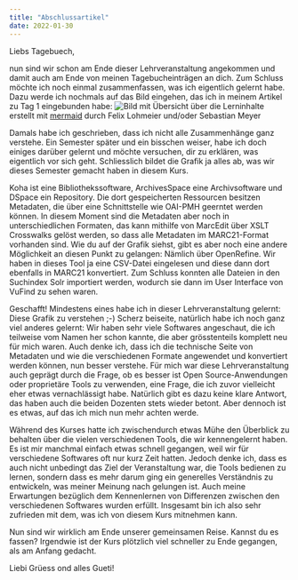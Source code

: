 ```yaml
---
title: "Abschlussartikel"
date: 2022-01-30
---
```


Liebs Tagebuech,

nun sind wir schon am Ende dieser Lehrveranstaltung angekommen und damit auch am Ende von meinen Tagebucheinträgen an dich. Zum Schluss möchte ich noch einmal zusammenfassen, was ich eigentlich gelernt habe. Dazu werde ich nochmals auf das Bild eingehen, das ich in meinem Artikel zu Tag 1 eingebunden habe:
![Bild mit Übersicht über die Lerninhalte](https://pad.gwdg.de/uploads/upload_6f65912f937ad0643db6dd982043e148.png)
erstellt mit [mermaid](https://mermaid-js.github.io/mermaid-live-editor) durch Felix Lohmeier und/oder Sebastian Meyer

Damals habe ich geschrieben, dass ich nicht alle Zusammenhänge ganz verstehe. Ein Semester später und ein bisschen weiser, habe ich doch einiges darüber gelernt und möchte versuchen, dir zu erklären, was eigentlich vor sich geht. Schliesslich bildet die Grafik ja alles ab, was wir dieses Semester gemacht haben in diesem Kurs.

Koha ist eine Bibliothekssoftware, ArchivesSpace eine Archivsoftware und DSpace ein Repository. Die dort gespeicherten Ressourcen besitzen Metadaten, die über eine Schnittstelle wie OAI-PMH geerntet werden können. In diesem Moment sind die Metadaten aber noch in unterschiedlichen Formaten, das kann mithilfe von MarcEdit über XSLT Crosswalks gelöst werden, so dass alle Metadaten im MARC21-Format vorhanden sind. Wie du auf der Grafik siehst, gibt es aber noch eine andere Möglichkeit an diesen Punkt zu gelangen: Nämlich über OpenRefine. Wir haben in dieses Tool ja eine CSV-Datei eingelesen und diese dann dort ebenfalls in MARC21 konvertiert. Zum Schluss konnten alle Dateien in den Suchindex Solr importiert werden, wodurch sie dann im User Interface von VuFind zu sehen waren.

Geschafft! Mindestens eines habe ich in dieser Lehrveranstaltung gelernt: Diese Grafik zu verstehen ;-) Scherz beiseite, natürlich habe ich noch ganz viel anderes gelernt: Wir haben sehr viele Softwares angeschaut, die ich teilweise vom Namen her schon kannte, die aber grösstenteils komplett neu für mich waren. Auch denke ich, dass ich die technische Seite von Metadaten und wie die verschiedenen Formate angewendet und konvertiert werden können, nun besser verstehe. Für mich war diese Lehrveranstaltung auch geprägt durch die Frage, ob es besser ist Open Source-Anwendungen oder proprietäre Tools zu verwenden, eine Frage, die ich zuvor vielleicht eher etwas vernachlässigt habe. Natürlich gibt es dazu keine klare Antwort, das haben auch die beiden Dozenten stets wieder betont. Aber dennoch ist es etwas, auf das ich mich nun mehr achten werde.

Während des Kurses hatte ich zwischendurch etwas Mühe den Überblick zu behalten über die vielen verschiedenen Tools, die wir kennengelernt haben. Es ist mir manchmal einfach etwas schnell gegangen, weil wir für verschiedene Softwares oft nur kurz Zeit hatten. Jedoch denke ich, dass es auch nicht unbedingt das Ziel der Veranstaltung war, die Tools bedienen zu lernen, sondern dass es mehr darum ging ein generelles Verständnis zu entwickeln, was meiner Meinung nach gelungen ist. Auch meine Erwartungen bezüglich dem Kennenlernen von Differenzen zwischen den verschiedenen Softwares wurden erfüllt. Insgesamt bin ich also sehr zufrieden mit dem, was ich von diesem Kurs mitnehmen kann.

Nun sind wir wirklich am Ende unserer gemeinsamen Reise. Kannst du es fassen? Irgendwie ist der Kurs plötzlich viel schneller zu Ende gegangen, als am Anfang gedacht.

Liebi Grüess ond alles Gueti!
